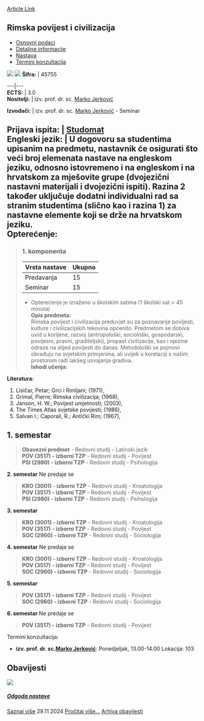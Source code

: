 [Article Link](https://www.fhs.hr/predmet/rpc)

## Rimska povijest i civilizacija
  * [Osnovni podaci](https://www.fhs.hr/predmet/rpc#v1id-904869_104411_1_0 "Osnovni podaci")
  * [Detaljne informacije](https://www.fhs.hr/predmet/rpc#v1id-904869_104411_1_1 "Detaljne informacije")
  * [Nastava](https://www.fhs.hr/predmet/rpc#v1id-904869_104411_1_2 "Nastava")
  * [Termini konzultacija](https://www.fhs.hr/predmet/rpc#v1id-904869_104411_1_3 "Termini konzultacija")


[![](https://www.fhs.hr/img/flags/gif/hr.gif)](https://www.fhs.hr/predmet/rpc) [![](https://www.fhs.hr/img/flags/gif/gb.gif)](https://www.fhs.hr/en/course/rhac)
**Šifra:** |  45755  
  
---|---  
**ECTS:** |  3.0   
**Nositelji:** |  izv. prof. dr. sc. [Marko Jerković](https://www.fhs.hr/djelatnik/marko.jerkovic)   
  
**Izvođači:** |  izv. prof. dr. sc. [Marko Jerković](https://www.fhs.hr/djelatnik/marko.jerkovic) - Seminar  
  
**Prijava ispita:** |  [Studomat](http://www.isvu.hr/studomat)  
**Engleski jezik:** |  U dogovoru sa studentima upisanim na predmetu, nastavnik će osigurati što veći broj elemenata nastave na engleskom jeziku, odnosno istovremeno i na engleskom i na hrvatskom za mješovite grupe (dvojezični nastavni materijali i dvojezični ispiti). Razina 2 također uključuje dodatni individualni rad sa stranim studentima (slično kao i razina 1) za nastavne elemente koji se drže na hrvatskom jeziku.   
**Opterećenje:**  
---  
> ### 1. komponenta
> | Vrsta nastave | Ukupno  
> ---|---  
> Predavanja | 15  
> Seminar | 15  
> * Opterećenje je izraženo u školskim satima (1 školski sat = 45 minuta)   
**Opis predmeta:**  
> Rimska povijest i civilizacija preduvjet su za poznavanje povijesti, kulture i civilizacijskih tekovina općenito. Predmetom se dobiva uvid u korijene, razvoj (antropološki, sociološki, gospodarski, povijesni, pravni, graditeljski), propast civilizacije, kao i njezine odraze na slijed povijesti do danas. Metodološki se pojmovi obrađuju na svjetskim primjerima, ali uvijek u korelaciji s našim prostorom radi lakšeg usvajanja gradiva.  
**Ishodi učenja:**  

  
**Literatura:**  
  1. Lisičar, Petar; Grci i Rimljani; (1971), 
  2. Grimal, Pierre; Rimska civilizacija; (1968), 
  3. Janson, H. W.; Povijest umjetnosti; (2003), 
  4. The Times Atlas svjetske povijesti; (1986), 
  5. Salvan I.; Caporali, R.; Antički Rim; (1967), 

  
**1. semestar**  
---  
> **Obavezni predmet** - Redovni studij - Latinski jezik  
>  **POV (3517) - izborni TZP** - Redovni studij - Povijest  
>  **PSI (2980) - izborni TZP** - Redovni studij - Psihologija  
>   
  
**2. semestar** Ne predaje se  
> **KRO (3001) - izborni TZP** - Redovni studij - Kroatologija  
>  **POV (3517) - izborni TZP** - Redovni studij - Povijest  
>  **PSI (2980) - izborni TZP** - Redovni studij - Psihologija  
>   
  
**3. semestar**  
> **KRO (3001) - izborni TZP** - Redovni studij - Kroatologija  
>  **POV (3517) - izborni TZP** - Redovni studij - Povijest  
>  **SOC (2960) - izborni TZP** - Redovni studij - Sociologija  
>   
  
**4. semestar** Ne predaje se  
> **KRO (3001) - izborni TZP** - Redovni studij - Kroatologija  
>  **POV (3517) - izborni TZP** - Redovni studij - Povijest  
>  **SOC (2960) - izborni TZP** - Redovni studij - Sociologija  
>   
  
**5. semestar**  
> **POV (3517) - izborni TZP** - Redovni studij - Povijest  
>  **SOC (2960) - izborni TZP** - Redovni studij - Sociologija  
>   
  
**6. semestar** Ne predaje se  
> **POV (3517) - izborni TZP** - Redovni studij - Povijest  
>   
Termini konzultacija: 
  * **izv. prof. dr. sc.[Marko Jerković](https://www.fhs.hr/djelatnik/marko.jerkovic)**: 
Ponedjeljak, 13.00-14.00
Lokacija: 103 


## Obavijesti
[ ![](https://www.fhs.hr/_pub/themes_static/hrstud2024/default/img/default_news.jpg) ](https://www.fhs.hr/predmet/rpc?@=21rz2#news_78532)
#####  [Odgoda nastave](https://www.fhs.hr/predmet/rpc?@=21rz2#news_78532)
[Saznaj više](https://www.fhs.hr/predmet/rpc?@=21rz2#news_78532)
29.11.2024
[Pročitaj više...](https://www.fhs.hr/predmet/rpc?@=21rz2#news_78532 "Pročitaj obavijest: Odgoda nastave")
[Arhiva obavijesti](https://www.fhs.hr/predmet/rpc?@=20ou5#news_78532 "Arhiva obavijesti")
